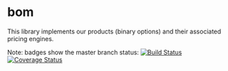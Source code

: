 bom
===

This library implements our products (binary options) and their associated pricing engines.

Note: badges show the master branch status:
[![Build Status](https://magnum.travis-ci.com/regentmarkets/bom.svg?token=hW4diZKywb9ZykP5jBev&branch=master)](https://magnum.travis-ci.com/regentmarkets/bom)
[![Coverage Status](https://coveralls.io/repos/regentmarkets/bom/badge.svg?branch=master&service=github&t=BwAiMw)](https://coveralls.io/github/regentmarkets/bom?branch=master)

